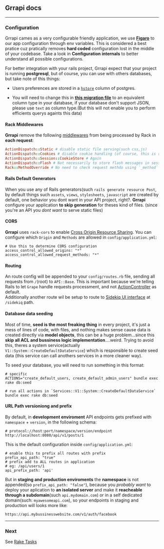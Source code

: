 ## Grrapi docs

---

### Configuration

Grrapi cames as a very configurable friendly application, we use [**Figaro**](https://github.com/laserlemon/figaro) to our app configuration through env variables.
This is considered a best pratice cuz pratically removes **hard coded** configuration lost in the middle of your codebase.
Take a look in **Configuration internals** to better understand all possible configurations.

For better integration with your rails project, Grrapi expect that your project is running **postgresql**, but of course, you can use with others databases, but take note of this things:

* Users preferences are stored in a [`hstore`](./template_files/migrations/20160807164036_add_preferences_to_user.rb) column  of postgres.
 - You will need to change this in [**this migration file**](./template_files/migrations/20160807164036_add_preferences_to_user.rb) to an equivalent column type in your database, if your database don't support JSON, please use `text` as column type.(But this will not enable you to perform efficients querys againts this data)

#### Rack Middlewares

**Grrapi** remove the following [middlewares](http://edgeguides.rubyonrails.org/api_app.html#choosing-middleware) from being processed by Rack in **each request**:

```ruby
ActionDispatch::Static # disable static file serving(such css,js)
ActionDispatch::Cookies # disable cookie handling (of course, this is responsibility of your clients)
ActionDispatch::Session::CookieStore # Again
ActionDispatch::Flash # Not necessarily to store flash messages in session
Rack::MethodOverride # No need to check request methdo using `_method` in params
```


#### Rails Default Generators

When you use any of Rails generators(such `rails generate resource Post`, by default things such `assets`, `views`, `stylesheets`, `javascript` are created by default, one behavior you dont want in your API project, right?. **Grrapi** configure your application **to skip generation** for theses kind of files. (since you're an API you *dont want* to serve static files)


#### CORS

**Grrapi** uses `rack-cors` to enable [Cross Origin Resource Sharing](https://en.wikipedia.org/wiki/Cross-origin_resource_sharing). You can configure which `Origin` and `Methods` are allowed in `config/application.yml`:

```
# Use this to determine CORS configuration
access_control_allowed_origins: "*"
access_control_allowed_request_methods: "*"
```

#### Routing

An route config will be appended to your `config/routes.rb` file,  sending all requests from `/`(root) to  `API::Base`. This is important because we're telling Rails to let `Grape` handle requests processment, and not [ActionController](http://guides.rubyonrails.org/action_controller_overview.html) as default.  
Additionally another route wil be setup to route to [Sidekiq UI interface](https://github.com/mperham/sidekiq/wiki/Monitoring#web-ui) at `/sidekiq` path.

#### Database data seeding

Most of time, **seed is the most freaking thing** in every project, it's just a mess of lines of code, with files, and nothing makes sense cause data is created directly via **model objects**, this can be a huge problem...since this **skip all ACL and bussiness logic implementation**....weird.
Trying to avoid this, theres a system service(actually `V1::System::CreateDefaultDataService`) which is responsible to create seed data (this service can call anothers services in a more cleaner way).

To seed your database, you will need to run something in this format:

```
# specific
ACTIONS="create_default_users, create_default_admin_users" bundle exec rake db:seed

# run all actions in `Services::V1::System::CreateDefaultDataService`
bundle exec rake db:seed
```

#### URL Path versioniong and prefix

By default, in **development enviroment** API endpoints gets prefixed with `namespace` + `version`, in the following schema:

```
# protocol://host:port/namespace/version/endpoint
http://localhost:8080/api/v1/posts/1
```

This is the default configuration inside `config/application.yml`:

```
# enable this to prefix all routes with prefix
prefix_api_path: "true"
# prefix add to ALL routes in application
# eg: /api/users/1
api_prefix_path: 'api'
```

But in **staging and production enviroments** the **namespace** is not appended(so `prefix_api_path: "false"`), because you _probably want_ to deploy your aplication to **an isolated server** and make it **reacheable through a subdomain**(such `api.mydomain.com`) or in a self dedicated domain(such: `myawesomeapi.com`), so your endpoints in staging and production will looks more like:

```
https://api.mybussinesswebsite.com/v1/auth/facebook
```

---

### Next

See [Rake Tasks](./whats_included-rake-tasks.md)
